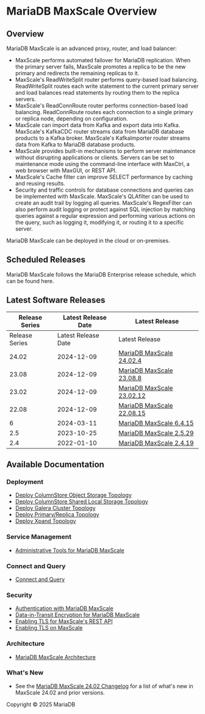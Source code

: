 # MariaDB MaxScale Overview

## Overview

MariaDB MaxScale is an advanced proxy, router, and load balancer:

* MaxScale performs automated failover for MariaDB replication. When the primary server fails, MaxScale promotes a replica to be the new primary and redirects the remaining replicas to it.
* MaxScale's ReadWriteSplit router performs query-based load balancing. ReadWriteSplit routes each write statement to the current primary server and load balances read statements by routing them to the replica servers.
* MaxScale's ReadConnRoute router performs connection-based load balancing. ReadConnRoute routes each connection to a single primary or replica node, depending on configuration.
* MaxScale can import data from Kafka and export data into Kafka. MaxScale's KafkaCDC router streams data from MariaDB database products to a Kafka broker. MaxScale's KafkaImporter router streams data from Kafka to MariaDB database products.
* MaxScale provides built-in mechanisms to perform server maintenance without disrupting applications or clients. Servers can be set to maintenance mode using the command-line interface with MaxCtrl, a web browser with MaxGUI, or REST API.
* MaxScale's Cache filter can improve SELECT performance by caching and reusing results.
* Security and traffic controls for database connections and queries can be implemented with MaxScale. MaxScale's QLAfilter can be used to create an audit trail by logging all queries. MaxScale's RegexFilter can also perform audit logging or protect against SQL injection by matching queries against a regular expression and performing various actions on the query, such as logging it, modifying it, or routing it to a specific server.

MariaDB MaxScale can be deployed in the cloud or on-premises.

## Scheduled Releases

MariaDB MaxScale follows the MariaDB Enterprise release schedule, which can be found here.

## Latest Software Releases

| Release Series | Latest Release Date | Latest Release                                                                                                                                                                                             |
| -------------- | ------------------- | ---------------------------------------------------------------------------------------------------------------------------------------------------------------------------------------------------------- |
| Release Series | Latest Release Date | Latest Release                                                                                                                                                                                             |
| 24.02          | 2024-12-09          | [MariaDB MaxScale 24.02.4](../other-maxscale-versions/mariadb-maxscale-24-02/maxscale-24-02release-notes/mariadb-maxscale-2402-maxscale-2402-mariadb-maxscale-24022-release-notes-2024-06-03.md)           |
| 23.08          | 2024-12-09          | [MariaDB MaxScale 23.08.8](https://mariadb.com/kb/en/mariadb-maxscale-2308-maxscale-2308-mariadb-maxscale-23085-release-notes-2024-03-11/)                                                                 |
| 23.02          | 2024-12-09          | [MariaDB MaxScale 23.02.12](../other-maxscale-versions/mariadb-maxscale-23-02/mariadb-maxscale-23-02-release-notes/mariadb-maxscale-2302-maxscale-2302-mariadb-maxscale-23029-release-notes-2024-03-11.md) |
| 22.08          | 2024-12-09          | [MariaDB MaxScale 22.08.15](https://mariadb.com/kb/en/mariadb-maxscale-2208-mariadb-maxscale-220812-release-notes-2024-03-11/)                                                                             |
| 6              | 2024-03-11          | [MariaDB MaxScale 6.4.15](../other-maxscale-versions/mariadb-maxscale-21-06/)                                                                                                                              |
| 2.5            | 2023-10-25          | [MariaDB MaxScale 2.5.29](../other-maxscale-versions/mariadb-maxscale-25/maxscale-25-release-notes/mariadb-maxscale-25-mariadb-maxscale-2529-release-notes-2023-10-25.md)                                  |
| 2.4            | 2022-01-10          | [MariaDB MaxScale 2.4.19](../other-maxscale-versions/mariadb-maxscale-24/maxscale-24-release-notes/mariadb-maxscale-24-mariadb-maxscale-2419-release-notes-2022-01-10.md)                                  |

## Available Documentation

### Deployment

* [Deploy ColumnStore Object Storage Topology](https://mariadb.com/kb/en/Deploy_ColumnStore_Object_Storage_Topology)
* [Deploy ColumnStore Shared Local Storage Topology](https://mariadb.com/kb/en/Deploy_ColumnStore_Shared_Local_Storage_Topology)
* [Deploy Galera Cluster Topology](https://mariadb.com/kb/en/Deploy_Galera_Cluster_Topology)
* [Deploy Primary/Replica Topology](https://mariadb.com/kb/en/Deploy_Primary/Replica_Topology)
* [Deploy Xpand Topology](https://mariadb.com/kb/en/Deploy_Xpand_Topology)

### Service Management

* [Administrative Tools for MariaDB MaxScale](https://mariadb.com/kb/en/Administrative_Tools_for_MariaDB_MaxScale)

### Connect and Query

* [Connect and Query](https://mariadb.com/kb/en/Connect_and_Query)

### Security

* [Authentication with MariaDB MaxScale](../maxscale-security/mariadb-maxscale-authentication/)
* [Data-in-Transit Encryption for MariaDB MaxScale](https://app.gitbook.com/s/SsmexDFPv2xG2OTyO5yV/security/securing-mariadb/securing-mariadb-encryption/data-in-transit-encryption)
* [Enabling TLS for MaxScale's REST API](https://mariadb.com/kb/en/Enabling_TLS_for_MaxScale's_REST_API)
* [Enabling TLS on MaxScale](https://mariadb.com/kb/en/Enabling_TLS_on_MaxScale)

### Architecture

* [MariaDB MaxScale Architecture](https://app.gitbook.com/s/SsmexDFPv2xG2OTyO5yV/server-management/install-and-upgrade-mariadb/migrating-to-mariadb/migrating-to-mariadb-from-sql-server/understanding-mariadb-architecture)

### What's New

* See the [MariaDB MaxScale 24.02 Changelog](../other-maxscale-versions/mariadb-maxscale-24-02/mariadb-maxscale-2402-maxscale-2402-changelog.md) for a list of what's new in MaxScale 24.02 and prior versions.

Copyright © 2025 MariaDB
